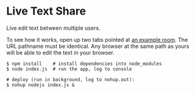 # Live Text Share

Live edit text between multiple users.

To see how it works, open up two tabs pointed at [an example room](http://austinheiman.com:3000/room-name-here). The URL pathname must be identical. Any browser at the same path as yours will be able to edit the text in your browser.



```shell
$ npm install    # install dependencies into node_modules
$ node index.js  # run the app, log to console

# deploy (run in background, log to nohup.out):
$ nohup nodejs index.js &
```
